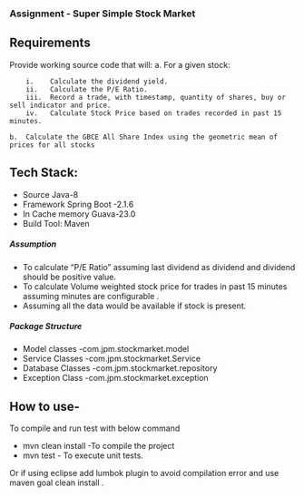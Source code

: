 
### Assignment - Super Simple Stock Market

## Requirements

Provide working source code that will:
    a.	For a given stock:
    
        i.    Calculate the dividend yield.
        ii.   Calculate the P/E Ratio.
        iii.  Record a trade, with timestamp, quantity of shares, buy or sell indicator and price.
        iv.   Calculate Stock Price based on trades recorded in past 15 minutes.

    b.	Calculate the GBCE All Share Index using the geometric mean of prices for all stocks
## Tech Stack:
* Source Java-8
* Framework  Spring Boot -2.1.6
* In Cache memory Guava-23.0
* Build Tool: Maven 

##### Assumption 
* To calculate “P/E Ratio”  assuming last dividend as dividend and dividend should be positive value.
* To calculate Volume weighted stock price for trades in past 15 minutes assuming minutes are configurable .
* Assuming all the data would be available if stock is present. 

##### Package Structure 
* Model classes -com.jpm.stockmarket.model
* Service Classes -com.jpm.stockmarket.Service
* Database Classes -com.jpm.stockmarket.repository
* Exception Class -com.jpm.stockmarket.exception

## How to use-

To compile and run test with below command
* mvn clean install -To compile the project 
* mvn test - To execute unit tests.

Or if using eclipse add lumbok plugin to avoid compilation error and use maven goal clean install .
